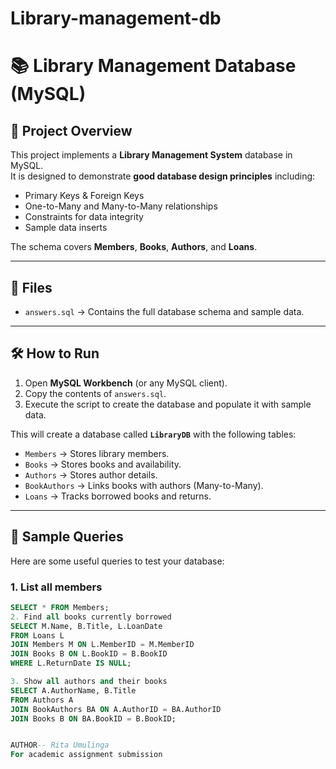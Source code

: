 # Library-management-db
# 📚 Library Management Database (MySQL)

## 📖 Project Overview
This project implements a **Library Management System** database in MySQL.  
It is designed to demonstrate **good database design principles** including:  
- Primary Keys & Foreign Keys  
- One-to-Many and Many-to-Many relationships  
- Constraints for data integrity  
- Sample data inserts  

The schema covers **Members**, **Books**, **Authors**, and **Loans**.

---

## 📂 Files
- `answers.sql` → Contains the full database schema and sample data.

---

## 🛠️ How to Run
1. Open **MySQL Workbench** (or any MySQL client).  
2. Copy the contents of `answers.sql`.  
3. Execute the script to create the database and populate it with sample data.  

This will create a database called **`LibraryDB`** with the following tables:  
- `Members` → Stores library members.  
- `Books` → Stores books and availability.  
- `Authors` → Stores author details.  
- `BookAuthors` → Links books with authors (Many-to-Many).  
- `Loans` → Tracks borrowed books and returns.  

---

## 🔑 Sample Queries

Here are some useful queries to test your database:

### 1. List all members
```sql
SELECT * FROM Members;
2. Find all books currently borrowed
SELECT M.Name, B.Title, L.LoanDate
FROM Loans L
JOIN Members M ON L.MemberID = M.MemberID
JOIN Books B ON L.BookID = B.BookID
WHERE L.ReturnDate IS NULL;

3. Show all authors and their books
SELECT A.AuthorName, B.Title
FROM Authors A
JOIN BookAuthors BA ON A.AuthorID = BA.AuthorID
JOIN Books B ON BA.BookID = B.BookID;


AUTHOR-- Rita Umulinga
For academic assignment submission 
